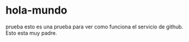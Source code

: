 # hola-mundo
prueba
esto es una prueba para ver como funciona el servicio de github.
Esto esta muy padre.
